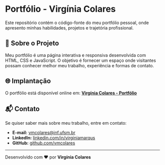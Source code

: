 # Portfólio - Virgínia Colares

Este repositório contém o código-fonte do meu portfólio pessoal, onde apresento minhas habilidades, projetos e trajetória profissional.

## 📌 Sobre o Projeto

Meu portfólio é uma página interativa e responsiva desenvolvida com HTML, CSS e JavaScript. O objetivo é fornecer um espaço onde visitantes possam conhecer melhor meu trabalho, experiência e formas de contato.

## 🌐 Implantação

O portfólio está disponível online em: [**Virgínia Colares - Portfólio**](https://vmcolares.github.io/virginia-colares/)

## 📬 Contato

Se quiser saber mais sobre meu trabalho, entre em contato:

- **E-mail:** vmcolares@inf.ufsm.br 
- **LinkedIn:** [linkedin.com/in/virginiamarqus](https://www.linkedin.com/in/virginiamarqus)  
- **GitHub:** [github.com/vmcolares](https://github.com/vmcolares)

---

Desenvolvido com ❤️ por **Virgínia Colares**
